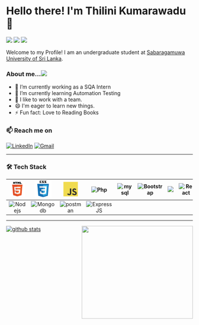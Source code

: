 ### <h1>Hello there! I'm Thilini Kumarawadu 👋</h1>

<p align="left">
  <img src="https://img.shields.io/badge/Age-20+-blue" />
  <img src="https://img.shields.io/badge/Lives-Sri%20Lanka-success" />
  <img src="https://img.shields.io/badge/Languages-English%20%26%20Sinhala-brightgreen" />
</p>

Welcome to my Profile! I am an undergraduate student at [Sabaragamuwa University of Sri Lanka](https://www.sab.ac.lk/).

### About me...<img src="https://media.giphy.com/media/VgCDAzcKvsR6OM0uWg/giphy.gif" width="50" />

- 🔭 I’m currently working as a SQA Intern
- 🌱 I’m currently learning Automation Testing
- 🤝 I like to work with a team.
- 😄 I'm eager to learn new things.
- ⚡ Fun fact: Love to Reading Books

### 📫 Reach me on
<a href="https://www.linkedin.com/in/thilini-kumarawadu-3187451a2/" target="_blank"><img src="https://img.shields.io/badge/LinkedIn-%230077B5.svg?&style=flat-square&logo=linkedin&logoColor=white" alt="LinkedIn"></a>
<a href="https://thilini.e97@gmail.com" target="_blank"><img src="https://img.shields.io/badge/Gmail-%23E4405F.svg?&style=flat-square&logo=instagram&logoColor=white" alt="Gmail"></a>

<hr>

### 🛠 Tech Stack
<img src="https://raw.githubusercontent.com/devicons/devicon/master/icons/html5/html5-original-wordmark.svg" alt="html5" width="40"> | <img src="https://raw.githubusercontent.com/devicons/devicon/master/icons/css3/css3-original-wordmark.svg" alt="css3" width="45" height="45"/> | <img src="https://raw.githubusercontent.com/devicons/devicon/master/icons/javascript/javascript-original.svg" width="40"> | <img src="https://github.com/get-icon/geticon/raw/master/icons/php.svg" alt="Php" width="40px" height="40px"> | <img src="https://www.vectorlogo.zone/logos/mysql/mysql-ar21.svg" alt="mysql" width="80"> | <img src="https://github.com/get-icon/geticon/raw/master/icons/bootstrap.svg" alt="Bootstrap" width="40px" height="40px"> | <img height="50" src="https://www.vectorlogo.zone/logos/laravel/laravel-ar21.svg"> | <img src="https://github.com/get-icon/geticon/raw/master/icons/react.svg" alt="React" width="40px" height="40px"> | <img src="https://www.vectorlogo.zone/logos/git-scm/git-scm-icon.svg" alt="git" width="40"> | <img src="https://github.com/get-icon/geticon/raw/master/icons/postman.svg" alt="Postman" width="40px" height="40px"> | 
|:-:|:-:|:-:|:-:|:-:|:-:|:-:|:-:|:-:|:-:|
<img src="https://www.vectorlogo.zone/logos/nodejs/nodejs-icon.svg" alt="Nodejs" width="40"> | <img src="https://www.vectorlogo.zone/logos/mongodb/mongodb-icon.svg" alt="Mongodb" width="40"> | <img src="https://www.vectorlogo.zone/logos/visualstudio_code/visualstudio_code-icon.svg" alt="postman" width="40">  | <img src="https://www.vectorlogo.zone/logos/expressjs/expressjs-icon.svg" alt="ExpressJS" width="40">

<!-- <img src="https://raw.githubusercontent.com/vishwasnavadak/vishwasnavadak/master/img/nodejs.png" width=60 alt="nodejs icon"> -->
<!-- <img src="https://user-images.githubusercontent.com/59575502/127426153-6f6d6c91-9778-43d9-a1df-95df61f23438.png" alt="mongodb" width="25" height="25" /> -->

<hr>

[![github stats](https://github-readme-stats.vercel.app/api?username=ThiliniErandi&count_private=true&theme=github_dark&icon_color=ec362f&show_icons=true)](https://github.com/ThiliniErandi)
 <img height= "250" width= "300" align="right" src="https://github-readme-stats.vercel.app/api/top-langs/?username=ThiliniErandi&theme=react&layout=compact" />
